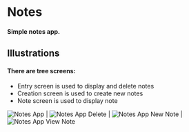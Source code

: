 # Notes
#### Simple notes app.


## Illustrations
#### There are tree screens:
- Entry screen is used to display and delete notes
- Creation screen is used to create new notes
- Note screen is used to display note

![Notes App](https://user-images.githubusercontent.com/31551241/152650635-436f0e43-a4e8-4a79-9d9a-0dd673902847.png) | ![Notes App Delete](https://user-images.githubusercontent.com/31551241/152650648-aecb02e0-e86b-43ea-9e30-b1e7daeb470d.png) | ![Notes App New Note](https://user-images.githubusercontent.com/31551241/152650725-3768e331-150c-4153-b473-1574f6fb3157.png) | ![Notes App View Note](https://user-images.githubusercontent.com/31551241/152650726-3e5cd34c-0c47-433f-9c25-905d7488f30f.png)

